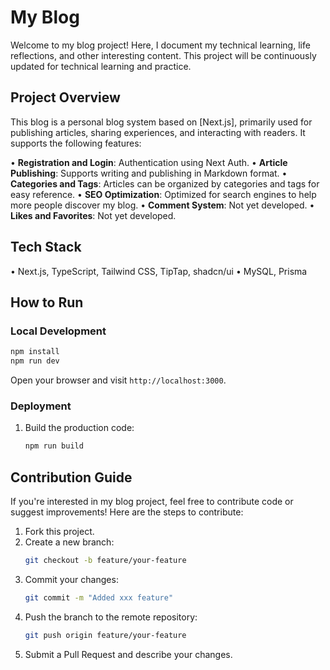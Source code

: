 # My Blog

Welcome to my blog project! Here, I document my technical learning, life reflections, and other interesting content. This project will be continuously updated for technical learning and practice.

## Project Overview

This blog is a personal blog system based on [Next.js], primarily used for publishing articles, sharing experiences, and interacting with readers. It supports the following features:

• **Registration and Login**: Authentication using Next Auth.
• **Article Publishing**: Supports writing and publishing in Markdown format.
• **Categories and Tags**: Articles can be organized by categories and tags for easy reference.
• **SEO Optimization**: Optimized for search engines to help more people discover my blog.
• **Comment System**: Not yet developed.
• **Likes and Favorites**: Not yet developed.

## Tech Stack

• Next.js, TypeScript, Tailwind CSS, TipTap, shadcn/ui
• MySQL, Prisma

## How to Run

### Local Development

```bash
npm install
npm run dev
```

Open your browser and visit `http://localhost:3000`.

### Deployment

1. Build the production code:
   ```bash
   npm run build
   ```

## Contribution Guide

If you're interested in my blog project, feel free to contribute code or suggest improvements! Here are the steps to contribute:

1. Fork this project.
2. Create a new branch:
   ```bash
   git checkout -b feature/your-feature
   ```
3. Commit your changes:
   ```bash
   git commit -m "Added xxx feature"
   ```
4. Push the branch to the remote repository:
   ```bash
   git push origin feature/your-feature
   ```
5. Submit a Pull Request and describe your changes.
